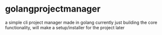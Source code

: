 # golangprojectmanager
a simple cli project manager made in golang
currently just building the core functionality, will make a setup/installer for the project later
